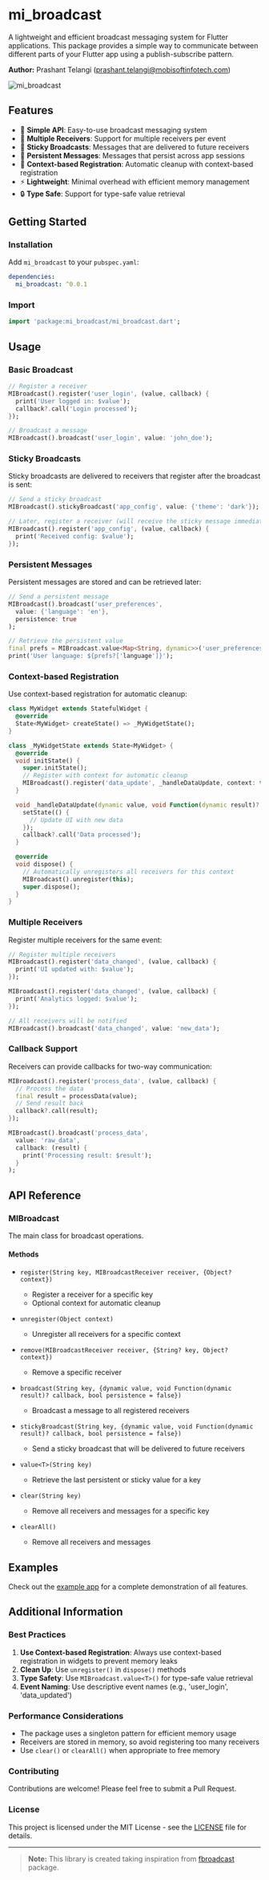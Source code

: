 # mi_broadcast

A lightweight and efficient broadcast messaging system for Flutter applications. This package provides a simple way to communicate between different parts of your Flutter app using a publish-subscribe pattern.

**Author:** Prashant Telangi (<prashant.telangi@mobisoftinfotech.com>)

![mi_broadcast](assets/logo.png)


## Features

- 🚀 **Simple API**: Easy-to-use broadcast messaging system
- 🔄 **Multiple Receivers**: Support for multiple receivers per event
- 📌 **Sticky Broadcasts**: Messages that are delivered to future receivers
- 💾 **Persistent Messages**: Messages that persist across app sessions
- 🎯 **Context-based Registration**: Automatic cleanup with context-based registration
- ⚡ **Lightweight**: Minimal overhead with efficient memory management
- 🔒 **Type Safe**: Support for type-safe value retrieval

## Getting Started

### Installation

Add `mi_broadcast` to your `pubspec.yaml`:

```yaml
dependencies:
  mi_broadcast: ^0.0.1
```

### Import

```dart
import 'package:mi_broadcast/mi_broadcast.dart';
```

## Usage

### Basic Broadcast

```dart
// Register a receiver
MIBroadcast().register('user_login', (value, callback) {
  print('User logged in: $value');
  callback?.call('Login processed');
});

// Broadcast a message
MIBroadcast().broadcast('user_login', value: 'john_doe');
```

### Sticky Broadcasts

Sticky broadcasts are delivered to receivers that register after the broadcast is sent:

```dart
// Send a sticky broadcast
MIBroadcast().stickyBroadcast('app_config', value: {'theme': 'dark'});

// Later, register a receiver (will receive the sticky message immediately)
MIBroadcast().register('app_config', (value, callback) {
  print('Received config: $value');
});
```

### Persistent Messages

Persistent messages are stored and can be retrieved later:

```dart
// Send a persistent message
MIBroadcast().broadcast('user_preferences', 
  value: {'language': 'en'}, 
  persistence: true
);

// Retrieve the persistent value
final prefs = MIBroadcast.value<Map<String, dynamic>>('user_preferences');
print('User language: ${prefs?['language']}');
```

### Context-based Registration

Use context-based registration for automatic cleanup:

```dart
class MyWidget extends StatefulWidget {
  @override
  State<MyWidget> createState() => _MyWidgetState();
}

class _MyWidgetState extends State<MyWidget> {
  @override
  void initState() {
    super.initState();
    // Register with context for automatic cleanup
    MIBroadcast().register('data_update', _handleDataUpdate, context: this);
  }

  void _handleDataUpdate(dynamic value, void Function(dynamic result)? callback) {
    setState(() {
      // Update UI with new data
    });
    callback?.call('Data processed');
  }

  @override
  void dispose() {
    // Automatically unregisters all receivers for this context
    MIBroadcast().unregister(this);
    super.dispose();
  }
}
```

### Multiple Receivers

Register multiple receivers for the same event:

```dart
// Register multiple receivers
MIBroadcast().register('data_changed', (value, callback) {
  print('UI updated with: $value');
});

MIBroadcast().register('data_changed', (value, callback) {
  print('Analytics logged: $value');
});

// All receivers will be notified
MIBroadcast().broadcast('data_changed', value: 'new_data');
```

### Callback Support

Receivers can provide callbacks for two-way communication:

```dart
MIBroadcast().register('process_data', (value, callback) {
  // Process the data
  final result = processData(value);
  // Send result back
  callback?.call(result);
});

MIBroadcast().broadcast('process_data', 
  value: 'raw_data',
  callback: (result) {
    print('Processing result: $result');
  }
);
```

## API Reference

### MIBroadcast

The main class for broadcast operations.

#### Methods

- `register(String key, MIBroadcastReceiver receiver, {Object? context})`
  - Register a receiver for a specific key
  - Optional context for automatic cleanup

- `unregister(Object context)`
  - Unregister all receivers for a specific context

- `remove(MIBroadcastReceiver receiver, {String? key, Object? context})`
  - Remove a specific receiver

- `broadcast(String key, {dynamic value, void Function(dynamic result)? callback, bool persistence = false})`
  - Broadcast a message to all registered receivers

- `stickyBroadcast(String key, {dynamic value, void Function(dynamic result)? callback, bool persistence = false})`
  - Send a sticky broadcast that will be delivered to future receivers

- `value<T>(String key)`
  - Retrieve the last persistent or sticky value for a key

- `clear(String key)`
  - Remove all receivers and messages for a specific key

- `clearAll()`
  - Remove all receivers and messages

## Examples

Check out the [example app](example/lib/main.dart) for a complete demonstration of all features.

## Additional Information

### Best Practices

1. **Use Context-based Registration**: Always use context-based registration in widgets to prevent memory leaks
2. **Clean Up**: Use `unregister()` in `dispose()` methods
3. **Type Safety**: Use `MIBroadcast.value<T>()` for type-safe value retrieval
4. **Event Naming**: Use descriptive event names (e.g., 'user_login', 'data_updated')

### Performance Considerations

- The package uses a singleton pattern for efficient memory usage
- Receivers are stored in memory, so avoid registering too many receivers
- Use `clear()` or `clearAll()` when appropriate to free memory

### Contributing

Contributions are welcome! Please feel free to submit a Pull Request.

### License

This project is licensed under the MIT License - see the [LICENSE](LICENSE) file for details.

---

> **Note:** This library is created taking inspiration from [fbroadcast](https://pub.dev/packages/fbroadcast) package.
